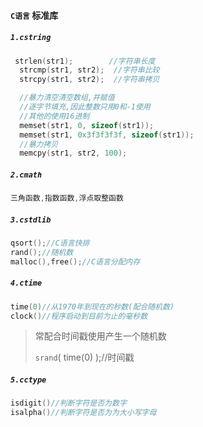 #### `C语言` 标准库

##### `1.cstring`

```c++
 strlen(str1);        //字符串长度
  strcmp(str1, str2);  //字符串比较
  strcpy(str1, str2);  //字符串拷贝

  //暴力清空清空数组,并赋值
  //逐字节填充,因此整数只用0和-1使用
  //其他的使用16进制
  memset(str1, 0, sizeof(str1));
  memset(str1, 0x3f3f3f3f, sizeof(str1));
  //暴力拷贝
  memcpy(str1, str2, 100);
```

##### `2.cmath`

```c++
三角函数,指数函数,浮点取整函数
```

##### `3.cstdlib`

```c++
qsort();//C语言快排
rand();//随机数
malloc(),free();//C语言分配内存
```

##### `4.ctime`

```c++
time(0)//从1970年到现在的秒数(配合随机数)
clock()//程序启动到目前为止的毫秒数
```

> 常配合时间戳使用产生一个随机数
>
> `srand`( time(0) );//时间戳

##### `5.cctype`

```c++
isdigit()//判断字符是否为数字
isalpha()//判断字符是否为为大小写字母
```

